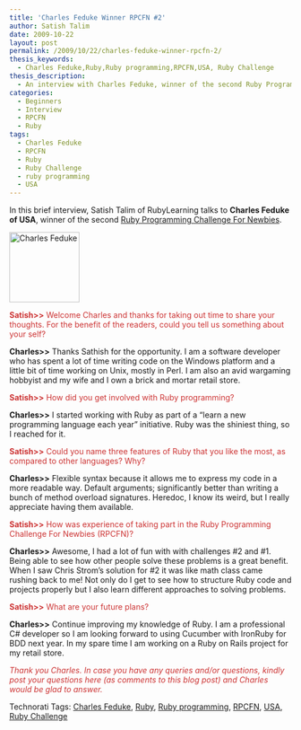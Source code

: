 ```yaml
---
title: 'Charles Feduke Winner RPCFN #2'
author: Satish Talim
date: 2009-10-22
layout: post
permalink: /2009/10/22/charles-feduke-winner-rpcfn-2/
thesis_keywords:
  - Charles Feduke,Ruby,Ruby programming,RPCFN,USA, Ruby Challenge
thesis_description:
  - An interview with Charles Feduke, winner of the second Ruby Programming Challenge for Newbies.
categories:
  - Beginners
  - Interview
  - RPCFN
  - Ruby
tags:
  - Charles Feduke
  - RPCFN
  - Ruby
  - Ruby Challenge
  - ruby programming
  - USA
---
```

<div>
  <p class="alert">
    In this brief interview, Satish Talim of RubyLearning talks to <b>Charles Feduke of USA</b>, winner of the second <a href="http://rubylearning.com/blog/2009/10/08/rpcfn-average-arrival-time-for-a-flight-2/">Ruby Programming Challenge For Newbies</a>.
  </p>
  
  <p>
    <img class="alignright" title="Charles Feduke" src="http://www.rubylearning.com/images/charlesfeduke.jpg" alt="Charles Feduke" width="125" height="125" />
  </p>
  
  <p>
    <span style="color:#CC3333;"><strong>Satish>></strong> Welcome Charles and thanks for taking out time to share your thoughts. For the benefit of the readers, could you tell us something about your self?</span>
  </p>
  
  <p>
    <strong>Charles>></strong> Thanks Sathish for the opportunity. I am a software developer who has spent a lot of time writing code on the Windows platform and a little bit of time working on Unix, mostly in Perl. I am also an avid wargaming hobbyist and my wife and I own a brick and mortar retail store.
  </p>
  
  <p>
    <span style="color:#CC3333;"><strong>Satish>></strong> How did you get involved with Ruby programming?</span>
  </p>
  
  <p>
    <strong>Charles>></strong> I started working with Ruby as part of a &#8220;learn a new programming language each year&#8221; initiative. Ruby was the shiniest thing, so I reached for it.
  </p>
  
  <p>
    <span style="color:#CC3333;"><strong>Satish>></strong> Could you name three features of Ruby that you like the most, as compared to other languages? Why?</span>
  </p>
  
  <p>
    <strong>Charles>></strong> Flexible syntax because it allows me to express my code in a more readable way. Default arguments; significantly better than writing a bunch of method overload signatures. Heredoc, I know its weird, but I really appreciate having them available.
  </p>
  
  <p>
    <span style="color:#CC3333;"><strong>Satish>></strong> How was experience of taking part in the Ruby Programming Challenge For Newbies (RPCFN)?</span>
  </p>
  
  <p>
    <strong>Charles>></strong> Awesome, I had a lot of fun with with challenges #2 and #1. Being able to see how other people solve these problems is a great benefit. When I saw Chris Strom&#8217;s solution for #2 it was like math class came rushing back to me! Not only do I get to see how to structure Ruby code and projects properly but I also learn different approaches to solving problems.
  </p>
  
  <p>
    <span style="color:#CC3333;"><strong>Satish>></strong> What are your future plans?</span>
  </p>
  
  <p>
    <strong>Charles>></strong> Continue improving my knowledge of Ruby. I am a professional C# developer so I am looking forward to using Cucumber with IronRuby for BDD next year. In my spare time I am working on a Ruby on Rails project for my retail store.
  </p>
  
  <p>
    <span style="color:#CC3333;"><em>Thank you Charles. In case you have any queries and/or questions, kindly post your questions here (as comments to this blog post) and Charles would be glad to answer.</em></span>
  </p>
</div>

Technorati Tags: <a href="http://technorati.com/tag/Charles+Feduke" rel="tag">Charles Feduke</a>, <a href="http://technorati.com/tag/Ruby" rel="tag">Ruby</a>, <a href="http://technorati.com/tag/Ruby+programming" rel="tag">Ruby programming</a>, <a href="http://technorati.com/tag/RPCFN" rel="tag">RPCFN</a>, <a href="http://technorati.com/tag/USA" rel="tag">USA</a>, <a href="http://technorati.com/tag/Ruby+Challenge" rel="tag"> Ruby Challenge</a>
